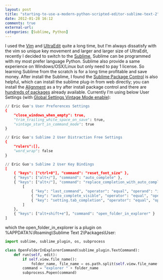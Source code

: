 ```yaml
---
layout: post
title: "starting-to-use-a-modern-python-scripted-editor-sublime-text-2"
date: 2012-01-28 16:12
comments: true
external-url:
categories: [Sublime, Python]
---
```

I used the <a href="http://www.vim.org/" target="_blank">Vim</a> and <a href="http://www.ultraedit.com/" target="_blank">UltraEdit</a> quite a long time, but I'm always dissatisfy with the vim so unique key movement and larger and larger size of UltraEdit, recently I decided to switch to the <a href="http://www.sublimetext.com/" target="_blank">Sublime</a>, Sublime can be programmed with my most prefer language Python. Sublime also provide a same experience on Windows/OSX/Linux but only need to pay 1 license. So learning Sublime from the scratch is for a long time profitable and save money. After install the Sublime, I found the <a href="http://wbond.net/sublime_packages/package_control/installation" target="_blank">Sublime Package Control</a> is also helpful, which can install the sublime plug-in from web directly; you can install the <a href="http://wbond.net/sublime_packages/alignment" target="_blank">Alignment</a> as a try after install package control and there are <a href="http://wbond.net/sublime_packages/community" target="_blank">hundreds of packages</a> already available.  Currently I'm using below User Settings (with <a href="http://www.sublimetext.com/docs/2/vintage.html" target="_blank">Global Settings Vintage Mode enable</a>):

<!--more-->

```python Preferences.sublime-settings
// Eric Guo's User Preferences Settings
{
	"close_windows_when_empty": true,
	"trim_trailing_white_space_on_save": true,
	"vintage_start_in_command_mode": true
}
```

```python Distraction Free.sublime-settings
// Eric Guo's Sublime 2 User Distraction Free Settings
{
	"rulers":[],
	"word_wrap": false
}
```

```python Default (Windows).sublime-keymap
// Eric Guo's Sublime 2 User Key Bindings
[
	{ "keys": ["ctrl+0"], "command": "reset_font_size" },
	{ "keys": ["alt+/"], "command": "auto_complete" },
	{ "keys": ["alt+/"], "command": "replace_completion_with_auto_complete", "context":
		[
			{ "key": "last_command", "operator": "equal", "operand": "insert_best_completion" },
			{ "key": "auto_complete_visible", "operator": "equal", "operand": false },
			{ "key": "setting.tab_completion", "operator": "equal", "operand": true }
		]
	},
	{ "keys": ["alt+shift+e"], "command": "open_folder_in_explorer" }
]
```
which the open_folder_in_explorer is a plugin on  %APPDATA%\Roaming\Sublime Text 2\Packages\User:

```python OpenFolderInExplorer.py
import sublime, sublime_plugin, os, subprocess

class OpenFolderInExplorerCommand(sublime_plugin.TextCommand):
    def run(self, edit):
        if self.view.file_name():
            folder_name, file_name = os.path.split(self.view.file_name())
        command = "explorer " + folder_name
        subprocess.Popen(command)
```